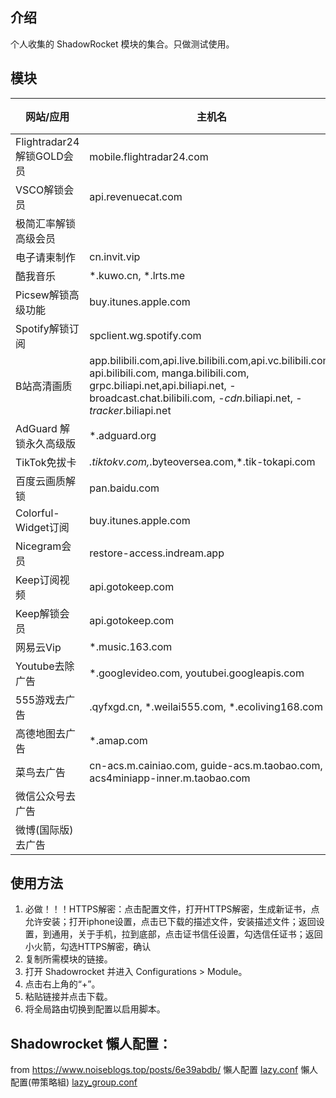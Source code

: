 ## 介绍
个人收集的 ShadowRocket 模块的集合。只做测试使用。

## 模块

| 网站/应用                 | 主机名                                                                                                                                                                                                          | Rewrite 脚本 | 生效？ | 测试时间      | Module                                                                                                                |
|-----------------------|--------------------------------------------------------------------------------------------------------------------------------------------------------------------------------------------------------------|------------|-----|-----------|-----------------------------------------------------------------------------------------------------------------------|
| Flightradar24解锁GOLD会员 | mobile.flightradar24.com                                                                                                                                                                                     |            | N   | 2024/5/11 | [Flightradar24.module](https://raw.githubusercontent.com/garywah/Shadowrocket/main/module/Flightradar24.module)       |
| VSCO解锁会员              | api.revenuecat.com                                                                                                                                                                                           | vsco.js    | Y   | 2024/5/11 | [VSCO.module](https://raw.githubusercontent.com/garywah/Shadowrocket/main/module/VSCO.module)                         |
| 极简汇率解锁高级会员            |                                                                                                                                                                                                              |            | Y   | 2024/5/11 | [xCurrency.module](https://raw.githubusercontent.com/garywah/Shadowrocket/main/module/xCurrency.module)               |
| 电子请柬制作                | cn.invit.vip                                                                                                                                                                                                 | dzqjzz.js  | Y   | 2024/5/11 | [dzqjzz.module](https://raw.githubusercontent.com/SaHuyang77/shadowrocket-module/main/module/dzqjzz.module)           |
| 酷我音乐                  | *.kuwo.cn, *.lrts.me                                                                                                                                                                                         |            |     |           | [kuyy.sgmodule](https://raw.githubusercontent.com/SaHuyang77/shadowrocket-module/main/module/kuyy.sgmodule)           |
| Picsew解锁高级功能          | buy.itunes.apple.com                                                                                                                                                                                         |            |     |           | [Picsew.module](https://raw.githubusercontent.com/SaHuyang77/shadowrocket-module/main/module/Picsew.module)           |
| Spotify解锁订阅           | spclient.wg.spotify.com                                                                                                                                                                                      |            |     |           | [Spotify.module](https://raw.githubusercontent.com/SaHuyang77/shadowrocket-module/main/module/Spotify.module)         |
| B站高清画质                | app.bilibili.com,api.live.bilibili.com,api.vc.bilibili.com, api.bilibili.com, manga.bilibili.com, grpc.biliapi.net,api.biliapi.net, -broadcast.chat.bilibili.com, -*cdn*.biliapi.net, -*tracker*.biliapi.net |            |     |           | [blibli.module](https://raw.githubusercontent.com/SaHuyang77/shadowrocket-module/main/module/blibli.module)           |
| AdGuard 解锁永久高级版       | *.adguard.org                                                                                                                                                                                                |            |     |           | [adguard.module](https://raw.githubusercontent.com/SaHuyang77/shadowrocket-module/main/module/adguard.module)         |
| TikTok免拔卡             | *.tiktokv.com,*.byteoversea.com,*.tik-tokapi.com                                                                                                                                                             |            |     |           | [Tiktok.module](https://raw.githubusercontent.com/SaHuyang77/shadowrocket-module/main/module/Tiktok.module)           |
| 百度云画质解锁               | pan.baidu.com                                                                                                                                                                                                |            |     |           | [BaiduYun.module](https://raw.githubusercontent.com/SaHuyang77/shadowrocket-module/main/module/BaiduYun.module)       |
| Colorful-Widget订阅     | buy.itunes.apple.com                                                                                                                                                                                         |            |     |           | [ColorWidget.module](https://raw.githubusercontent.com/SaHuyang77/shadowrocket-module/main/module/ColorWidget.module) |
| Nicegram会员            | restore-access.indream.app                                                                                                                                                                                   |            |     |           | [Nicegram.module](https://raw.githubusercontent.com/SaHuyang77/shadowrocket-module/main/module/Nicegram.module)       |
| Keep订阅视频              | api.gotokeep.com                                                                                                                                                                                             |            |     |           | [keep.module](https://raw.githubusercontent.com/SaHuyang77/shadowrocket-module/main/module/keep.module)               |
| Keep解锁会员              | api.gotokeep.com                                                                                                                                                                                             |            |     |           | [keep2.module](https://raw.githubusercontent.com/SaHuyang77/shadowrocket-module/main/module/keep2.module)             |
| 网易云Vip                | *.music.163.com                                                                                                                                                                                              |            |     |           | [music163.module](https://raw.githubusercontent.com/SaHuyang77/shadowrocket-module/main/module/music163.module)       |
| Youtube去除广告           | *.googlevideo.com, youtubei.googleapis.com                                                                                                                                                                   |            |     |           | [youtube.module](https://raw.githubusercontent.com/SaHuyang77/shadowrocket-module/main/module/youtube.module)         |
| 555游戏去广告              | .qyfxgd.cn, *.weilai555.com, *.ecoliving168.com                                                                                                                                                              | 555Ad.js   |     |           | [555.module](https://raw.githubusercontent.com/garywah/Shadowrocket/main/module/555.module)                           |
| 高德地图去广告               | *.amap.com                                                                                                                                                                                                   |            |     |           | [Amap.module](https://raw.githubusercontent.com/garywah/Shadowrocket/main/module/Amap.module)                         |
| 菜鸟去广告                 | cn-acs.m.cainiao.com, guide-acs.m.taobao.com, acs4miniapp-inner.m.taobao.com                                                                                                                                 |            |     |           | [Cainiao.module](https://raw.githubusercontent.com/garywah/Shadowrocket/main/module/Cainiao.module)                   |
| 微信公众号去广告              |                                                                                                                                                                                                              |            |     |           | [WeChat.module](https://raw.githubusercontent.com/garywah/Shadowrocket/main/module/WeChat.module)                     |
| 微博(国际版)去广告            |                                                                                                                                                                                                              |            |     |           | [Weibo.module](https://raw.githubusercontent.com/garywah/Shadowrocket/main/module/Weibo.module)                       |


## 使用方法
1. 必做！！！HTTPS解密：点击配置文件，打开HTTPS解密，生成新证书，点允许安装；打开iphone设置，点击已下载的描述文件，安装描述文件；返回设置，到通用，关于手机，拉到底部，点击证书信任设置，勾选信任证书；返回小火箭，勾选HTTPS解密，确认
2. 复制所需模块的链接。
3. 打开 Shadowrocket 并进入 Configurations > Module。
4. 点击右上角的“+”。
5. 粘贴链接并点击下载。
6. 将全局路由切换到配置以启用脚本。


## Shadowrocket 懶人配置：
from https://www.noiseblogs.top/posts/6e39abdb/
懶人配置 [lazy.conf](https://raw.githubusercontent.com/SaHuyang77/shadowrocket-module/main/conf/lazy.conf)
懶人配置(帶策略組) [lazy_group.conf](https://raw.githubusercontent.com/SaHuyang77/shadowrocket-module/main/conf/lazy_group.conf)